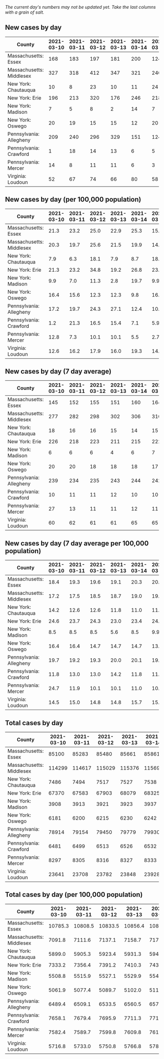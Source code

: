 _The current day's numbers may not be updated yet. Take the last columns with a grain of salt._
## New cases by day

| County | 2021-03-10 | 2021-03-11 | 2021-03-12 | 2021-03-13 | 2021-03-14 | 2021-03-15 | 2021-03-16 |
| --- | --- | --- | --- | --- | --- | --- | --- |
| Massachusetts: Essex | 168 | 183 | 197 | 181 | 200 | 124 |  |
| Massachusetts: Middlesex | 327 | 318 | 412 | 347 | 321 | 240 |  |
| New York: Chautauqua | 10 | 8 | 23 | 10 | 11 | 24 |  |
| New York: Erie | 196 | 213 | 320 | 176 | 246 | 218 |  |
| New York: Madison | 7 | 5 | 8 | 2 | 14 | 7 |  |
| New York: Oswego | 20 | 19 | 15 | 15 | 12 | 20 |  |
| Pennsylvania: Allegheny | 209 | 240 | 296 | 329 | 151 | 124 |  |
| Pennsylvania: Crawford | 1 | 18 | 14 | 13 | 6 | 5 |  |
| Pennsylvania: Mercer | 14 | 8 | 11 | 11 | 6 | 3 |  |
| Virginia: Loudoun | 52 | 67 | 74 | 66 | 80 | 58 |  |

## New cases by day (per 100,000 population)

| County | 2021-03-10 | 2021-03-11 | 2021-03-12 | 2021-03-13 | 2021-03-14 | 2021-03-15 | 2021-03-16 |
| --- | --- | --- | --- | --- | --- | --- | --- |
| Massachusetts: Essex | 21.3 | 23.2 | 25.0 | 22.9 | 25.3 | 15.7 |  |
| Massachusetts: Middlesex | 20.3 | 19.7 | 25.6 | 21.5 | 19.9 | 14.9 |  |
| New York: Chautauqua | 7.9 | 6.3 | 18.1 | 7.9 | 8.7 | 18.9 |  |
| New York: Erie | 21.3 | 23.2 | 34.8 | 19.2 | 26.8 | 23.7 |  |
| New York: Madison | 9.9 | 7.0 | 11.3 | 2.8 | 19.7 | 9.9 |  |
| New York: Oswego | 16.4 | 15.6 | 12.3 | 12.3 | 9.8 | 16.4 |  |
| Pennsylvania: Allegheny | 17.2 | 19.7 | 24.3 | 27.1 | 12.4 | 10.2 |  |
| Pennsylvania: Crawford | 1.2 | 21.3 | 16.5 | 15.4 | 7.1 | 5.9 |  |
| Pennsylvania: Mercer | 12.8 | 7.3 | 10.1 | 10.1 | 5.5 | 2.7 |  |
| Virginia: Loudoun | 12.6 | 16.2 | 17.9 | 16.0 | 19.3 | 14.0 |  |

## New cases by day (7 day average)

| County | 2021-03-10 | 2021-03-11 | 2021-03-12 | 2021-03-13 | 2021-03-14 | 2021-03-15 | 2021-03-16 |
| --- | --- | --- | --- | --- | --- | --- | --- |
| Massachusetts: Essex | 145 | 152 | 155 | 151 | 160 | 164 |  |
| Massachusetts: Middlesex | 277 | 282 | 298 | 302 | 306 | 310 |  |
| New York: Chautauqua | 18 | 16 | 16 | 15 | 14 | 15 |  |
| New York: Erie | 226 | 218 | 223 | 211 | 215 | 222 |  |
| New York: Madison | 6 | 6 | 6 | 4 | 6 | 7 |  |
| New York: Oswego | 20 | 20 | 18 | 18 | 18 | 17 |  |
| Pennsylvania: Allegheny | 239 | 234 | 235 | 243 | 244 | 242 |  |
| Pennsylvania: Crawford | 10 | 11 | 11 | 12 | 10 | 10 |  |
| Pennsylvania: Mercer | 27 | 13 | 11 | 11 | 12 | 11 |  |
| Virginia: Loudoun | 60 | 62 | 61 | 61 | 65 | 65 |  |

## New cases by day (7 day average per 100,000 population)

| County | 2021-03-10 | 2021-03-11 | 2021-03-12 | 2021-03-13 | 2021-03-14 | 2021-03-15 | 2021-03-16 |
| --- | --- | --- | --- | --- | --- | --- | --- |
| Massachusetts: Essex | 18.4 | 19.3 | 19.6 | 19.1 | 20.3 | 20.8 |  |
| Massachusetts: Middlesex | 17.2 | 17.5 | 18.5 | 18.7 | 19.0 | 19.2 |  |
| New York: Chautauqua | 14.2 | 12.6 | 12.6 | 11.8 | 11.0 | 11.8 |  |
| New York: Erie | 24.6 | 23.7 | 24.3 | 23.0 | 23.4 | 24.2 |  |
| New York: Madison | 8.5 | 8.5 | 8.5 | 5.6 | 8.5 | 9.9 |  |
| New York: Oswego | 16.4 | 16.4 | 14.7 | 14.7 | 14.7 | 13.9 |  |
| Pennsylvania: Allegheny | 19.7 | 19.2 | 19.3 | 20.0 | 20.1 | 19.9 |  |
| Pennsylvania: Crawford | 11.8 | 13.0 | 13.0 | 14.2 | 11.8 | 11.8 |  |
| Pennsylvania: Mercer | 24.7 | 11.9 | 10.1 | 10.1 | 11.0 | 10.1 |  |
| Virginia: Loudoun | 14.5 | 15.0 | 14.8 | 14.8 | 15.7 | 15.7 |  |

## Total cases by day

| County | 2021-03-10 | 2021-03-11 | 2021-03-12 | 2021-03-13 | 2021-03-14 | 2021-03-15 | 2021-03-16 |
| --- | --- | --- | --- | --- | --- | --- | --- |
| Massachusetts: Essex | 85100 | 85283 | 85480 | 85661 | 85861 | 85985 |  |
| Massachusetts: Middlesex | 114299 | 114617 | 115029 | 115376 | 115697 | 115937 |  |
| New York: Chautauqua | 7486 | 7494 | 7517 | 7527 | 7538 | 7562 |  |
| New York: Erie | 67370 | 67583 | 67903 | 68079 | 68325 | 68543 |  |
| New York: Madison | 3908 | 3913 | 3921 | 3923 | 3937 | 3944 |  |
| New York: Oswego | 6181 | 6200 | 6215 | 6230 | 6242 | 6262 |  |
| Pennsylvania: Allegheny | 78914 | 79154 | 79450 | 79779 | 79930 | 80054 |  |
| Pennsylvania: Crawford | 6481 | 6499 | 6513 | 6526 | 6532 | 6537 |  |
| Pennsylvania: Mercer | 8297 | 8305 | 8316 | 8327 | 8333 | 8336 |  |
| Virginia: Loudoun | 23641 | 23708 | 23782 | 23848 | 23928 | 23986 |  |

## Total cases by day (per 100,000 population)

| County | 2021-03-10 | 2021-03-11 | 2021-03-12 | 2021-03-13 | 2021-03-14 | 2021-03-15 | 2021-03-16 |
| --- | --- | --- | --- | --- | --- | --- | --- |
| Massachusetts: Essex | 10785.3 | 10808.5 | 10833.5 | 10856.4 | 10881.8 | 10897.5 |  |
| Massachusetts: Middlesex | 7091.8 | 7111.6 | 7137.1 | 7158.7 | 7178.6 | 7193.5 |  |
| New York: Chautauqua | 5899.0 | 5905.3 | 5923.4 | 5931.3 | 5940.0 | 5958.9 |  |
| New York: Erie | 7333.2 | 7356.4 | 7391.2 | 7410.3 | 7437.1 | 7460.9 |  |
| New York: Madison | 5508.8 | 5515.9 | 5527.1 | 5529.9 | 5549.7 | 5559.5 |  |
| New York: Oswego | 5061.9 | 5077.4 | 5089.7 | 5102.0 | 5111.8 | 5128.2 |  |
| Pennsylvania: Allegheny | 6489.4 | 6509.1 | 6533.5 | 6560.5 | 6572.9 | 6583.1 |  |
| Pennsylvania: Crawford | 7658.1 | 7679.4 | 7695.9 | 7711.3 | 7718.4 | 7724.3 |  |
| Pennsylvania: Mercer | 7582.4 | 7589.7 | 7599.8 | 7609.8 | 7615.3 | 7618.1 |  |
| Virginia: Loudoun | 5716.8 | 5733.0 | 5750.8 | 5766.8 | 5786.2 | 5800.2 |  |
